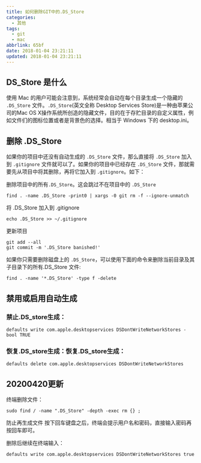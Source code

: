 ```yaml
---
title: 如何删除GIT中的.DS_Store
categories:
  - 其他
tags:
  - git
  - mac
abbrlink: 65bf
date: 2018-01-04 23:21:11
updated: 2018-01-04 23:21:11
---
```


## DS_Store 是什么

使用 Mac 的用户可能会注意到，系统经常会自动在每个目录生成一个隐藏的 `.DS_Store` 文件。`.DS_Store`(英文全称 Desktop Services Store)是一种由苹果公司的Mac OS X操作系统所创造的隐藏文件，目的在于存贮目录的自定义属性，例如文件们的图标位置或者是背景色的选择。相当于 Windows 下的 desktop.ini。
 <!-- more -->
## 删除 .DS_Store

如果你的项目中还没有自动生成的 `.DS_Store` 文件，那么直接将 `.DS_Store` 加入到 `.gitignore` 文件就可以了。如果你的项目中已经存在 `.DS_Store` 文件，那就需要先从项目中将其删除，再将它加入到 `.gitignore`。如下：

删除项目中的所有`.DS_Store`。这会跳过不在项目中的 `.DS_Store`

```
find . -name .DS_Store -print0 | xargs -0 git rm -f --ignore-unmatch
```

将 .DS_Store 加入到 .gitignore

```
echo .DS_Store >> ~/.gitignore
```

更新项目

```
git add --all
git commit -m '.DS_Store banished!'
```

如果你只需要删除磁盘上的 `.DS_Store`，可以使用下面的命令来删除当前目录及其子目录下的所有.DS_Store 文件:

```
find . -name '*.DS_Store' -type f -delete
```

## 禁用或启用自动生成

### 禁止.DS_store生成：

```
defaults write com.apple.desktopservices DSDontWriteNetworkStores -bool TRUE
```

### 恢复.DS_store生成：恢复.DS_store生成：

```
defaults delete com.apple.desktopservices DSDontWriteNetworkStores
```

## 20200420更新

终端删除文件：

```
sudo find / -name ".DS_Store" -depth -exec rm {} ;
```
防止再生成文件
按下回车键盘之后，终端会提示用户名和密码，直接输入密码再按回车即可。

删除后继续在终端输入：

```
defaults write com.apple.desktopservices DSDontWriteNetworkStores true
```
